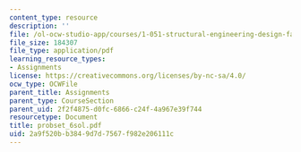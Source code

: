 ```yaml
---
content_type: resource
description: ''
file: /ol-ocw-studio-app/courses/1-051-structural-engineering-design-fall-2003/2a9f520bb3849d7d7567f982e206111c_probset_6sol.pdf
file_size: 184307
file_type: application/pdf
learning_resource_types:
- Assignments
license: https://creativecommons.org/licenses/by-nc-sa/4.0/
ocw_type: OCWFile
parent_title: Assignments
parent_type: CourseSection
parent_uid: 2f2f4875-d0fc-6866-c24f-4a967e39f744
resourcetype: Document
title: probset_6sol.pdf
uid: 2a9f520b-b384-9d7d-7567-f982e206111c
---
```


